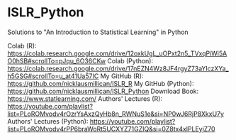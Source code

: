 # ISLR_Python
Solutions to "An Introduction to Statistical Learning" in Python

Colab (R): https://colab.research.google.com/drive/12oxkUgL_uOPxt2n5_TVxqPiWi5AO0hSB#scrollTo=pJqu_6O36CKw
Colab (Python): https://colab.research.google.com/drive/17nEZN4Wz8JF4rgyZ73aYIczXYa_h5GSG#scrollTo=u_at41Ua57IC
My GitHub (R): https://github.com/nicklausmillican/ISLR_R
My GitHub (Python): https://github.com/nicklausmillican/ISLR_Python
Download Book: https://www.statlearning.com/
Authors' Lectures (R): https://youtube.com/playlist?list=PLoROMvodv4rOzrYsAxzQyHb8n_RWNuS1e&si=NP0wJ6RjP8XkxU7y
Authors' Lectures (Python): https://youtube.com/playlist?list=PLoROMvodv4rPP6braWoRt5UCXYZ71GZIQ&si=0Z8tx4xlPLEyjZ70
